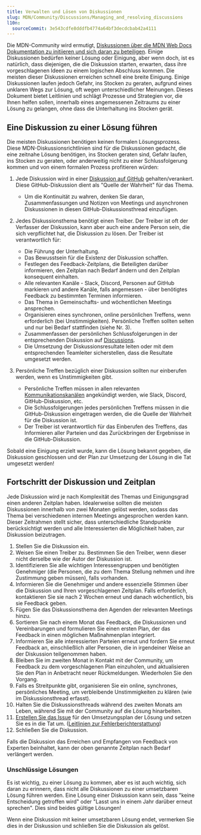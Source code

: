 ```yaml
---
title: Verwalten und Lösen von Diskussionen
slug: MDN/Community/Discussions/Managing_and_resolving_discussions
l10n:
  sourceCommit: 3e543cdfe8dddfb4774a64bf3decdcbab42a4111
---
```


Die MDN-Community wird ermutigt, [Diskussionen über die MDN Web Docs Dokumentation zu initiieren und sich daran zu beteiligen](/de/docs/MDN/Community/Discussions). Einige Diskussionen bedürfen keiner Lösung oder Einigung, aber wenn doch, ist es natürlich, dass diejenigen, die die Diskussion starten, erwarten, dass ihre vorgeschlagenen Ideen zu einem logischen Abschluss kommen. Die meisten dieser Diskussionen erreichen schnell eine breite Einigung. Einige Diskussionen laufen jedoch Gefahr, ins Stocken zu geraten, aufgrund eines unklaren Wegs zur Lösung, oft wegen unterschiedlicher Meinungen. Dieses Dokument bietet Leitlinien und schlägt Prozesse und Strategien vor, die Ihnen helfen sollen, innerhalb eines angemessenen Zeitraums zu einer Lösung zu gelangen, ohne dass die Unterhaltung ins Stocken gerät.

## Eine Diskussion zu einer Lösung führen

Die meisten Diskussionen benötigen keinen formalen Lösungsprozess. Diese MDN-Diskussionsrichtlinien sind für die Diskussionen gedacht, die eine zeitnahe Lösung benötigen, ins Stocken geraten sind, Gefahr laufen, ins Stocken zu geraten, oder anderweitig nicht zu einer Schlussfolgerung kommen und von einem formalen Prozess profitieren würden:

1. Jede Diskussion wird in einer [Diskussion auf GitHub](https://github.com/orgs/mdn/discussions) gehalten/verankert. Diese GitHub-Diskussion dient als "Quelle der Wahrheit" für das Thema.

   - Um die Kontinuität zu wahren, denken Sie daran, Zusammenfassungen und Notizen von Meetings und asynchronen Diskussionen in diesen GitHub-Diskussionsthread einzufügen.

2. Jedes Diskussionsthema benötigt einen Treiber. Der Treiber ist oft der Verfasser der Diskussion, kann aber auch eine andere Person sein, die sich verpflichtet hat, die Diskussion zu lösen. Der Treiber ist verantwortlich für:

   - Die Führung der Unterhaltung.
   - Das Bewusstsein für die Existenz der Diskussion schaffen.
   - Festlegen des Feedback-Zeitplans, die Beteiligten darüber informieren, den Zeitplan nach Bedarf ändern und den Zeitplan konsequent einhalten.
   - Alle relevanten Kanäle - Slack, Discord, Personen auf GitHub markieren und andere Kanäle, falls angemessen - über benötigtes Feedback zu bestimmten Terminen informieren.
   - Das Thema in Gemeinschafts- und wöchentlichen Meetings ansprechen.
   - Organisieren eines synchronen, online persönlichen Treffens, wenn erforderlich (bei Unstimmigkeiten). Persönliche Treffen sollten selten und nur bei Bedarf stattfinden (siehe Nr. 3).
   - Zusammenfassen der persönlichen Schlussfolgerungen in der entsprechenden Diskussion auf [Discussions](https://github.com/orgs/mdn/discussions).
   - Die Umsetzung der Diskussionsresultate leiten oder mit dem entsprechenden Teamleiter sicherstellen, dass die Resultate umgesetzt werden.

3. Persönliche Treffen bezüglich einer Diskussion sollten nur einberufen werden, wenn es Unstimmigkeiten gibt.
   - Persönliche Treffen müssen in allen relevanten [Kommunikationskanälen](/de/docs/MDN/Community/Communication_channels) angekündigt werden, wie Slack, Discord, GitHub-Diskussion, etc.
   - Die Schlussfolgerungen jedes persönlichen Treffens müssen in die GitHub-Diskussion eingetragen werden, die die Quelle der Wahrheit für die Diskussion ist.
   - Der Treiber ist verantwortlich für das Einberufen des Treffens, das Informieren aller Parteien und das Zurückbringen der Ergebnisse in die GitHub-Diskussion.

Sobald eine Einigung erzielt wurde, kann die Lösung bekannt gegeben, die Diskussion geschlossen und der Plan zur Umsetzung der Lösung in die Tat umgesetzt werden!

## Fortschritt der Diskussion und Zeitplan

Jede Diskussion wird je nach Komplexität des Themas und Einigungsgrad einen anderen Zeitplan haben. Idealerweise sollten die meisten Diskussionen innerhalb von zwei Monaten gelöst werden, sodass das Thema bei verschiedenen internen Meetings angesprochen werden kann. Dieser Zeitrahmen stellt sicher, dass unterschiedliche Standpunkte berücksichtigt werden und alle Interessierten die Möglichkeit haben, zur Diskussion beizutragen.

1. Stellen Sie die Diskussion ein.
2. Weisen Sie einen Treiber zu. Bestimmen Sie den Treiber, wenn dieser nicht derselbe wie der Autor der Diskussion ist.
3. Identifizieren Sie alle wichtigen Interessengruppen und benötigten Genehmiger (die Personen, die zu dem Thema Stellung nehmen und ihre Zustimmung geben müssen), falls vorhanden.
4. Informieren Sie die Genehmiger und andere essenzielle Stimmen über die Diskussion und Ihren vorgeschlagenen Zeitplan. Falls erforderlich, kontaktieren Sie sie nach 2 Wochen erneut und danach wöchentlich, bis sie Feedback geben.
5. Fügen Sie das Diskussionsthema den Agenden der relevanten Meetings hinzu.
6. Sortieren Sie nach einem Monat das Feedback, die Diskussionen und Vereinbarungen und formulieren Sie einen ersten Plan, der das Feedback in einen möglichen Maßnahmenplan integriert.
7. Informieren Sie alle interessierten Parteien erneut und fordern Sie erneut Feedback an, einschließlich aller Personen, die in irgendeiner Weise an der Diskussion teilgenommen haben.
8. Bleiben Sie im zweiten Monat in Kontakt mit der Community, um Feedback zu dem vorgeschlagenen Plan einzuholen, und aktualisieren Sie den Plan in Anbetracht neuer Rückmeldungen. Wiederholen Sie den Vorgang.
9. Falls es Streitpunkte gibt, organisieren Sie ein online, synchrones, persönliches Meeting, um verbleibende Unstimmigkeiten zu klären (wie im Diskussionsthread erfasst).
10. Halten Sie die Diskussionsthreads während des zweiten Monats am Leben, während Sie mit der Community auf die Lösung hinarbeiten.
11. [Erstellen Sie das Issue](/de/docs/MDN/Community/Issues) für den Umsetzungsplan der Lösung und setzen Sie es in die Tat um. ([Leitlinien zur Fehlerberichterstattung](/de/docs/MDN/Community/Issues#guidelines_for_reporting_an_issue))
12. Schließen Sie die Diskussion.

Falls die Diskussion das Erreichen und Empfangen von Feedback von Experten beinhaltet, kann der oben genannte Zeitplan nach Bedarf verlängert werden.

### Unschlüssige Lösungen

Es ist wichtig, zu einer Lösung zu kommen, aber es ist auch wichtig, sich daran zu erinnern, dass nicht alle Diskussionen zu einer umsetzbaren Lösung führen werden. Eine Lösung einer Diskussion kann sein, dass "keine Entscheidung getroffen wird" oder "Lasst uns in einem Jahr darüber erneut sprechen". Dies sind beides gültige Lösungen!

Wenn eine Diskussion mit keiner umsetzbaren Lösung endet, vermerken Sie dies in der Diskussion und schließen Sie die Diskussion als gelöst.
